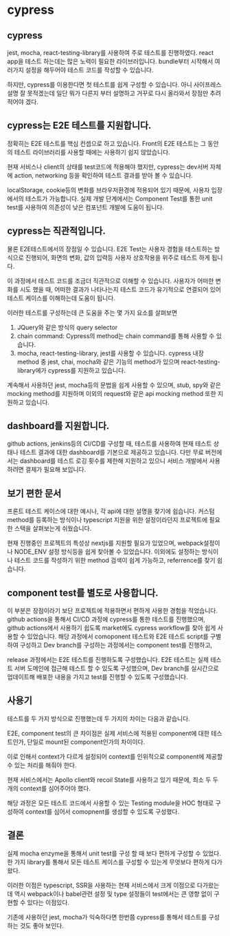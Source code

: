 # cypress

## cypress

jest, mocha, react-testing-library를 사용하여 주로 테스트를 진행하였다.
react app을 테스트 하는데는 많은 노력이 필요한 라이브러입니다. bundle부터 시작해서 여러가지 설정을 해두어야 테스트 코드를 작성할 수 있습니다.

하지만, cypress를 이용한다면 첫 테스트를 쉽게 구성할 수 있습니다.
아니 사이프레스 설명 잘 못적겠는데 일단 뭐가 다른지 부터 설명하고 거꾸로 다시 올라와서 장점만 추려 적어야 겠다.

## cypress는 E2E 테스트를 지원합니다.

정확히는 E2E 테스트를 핵심 컨셉으로 하고 있습니다.
Front의 E2E 테스트는 그 동안의 테스트 라이브러리를 사용할 때에는 사용하기 쉽지 않았습니다.

현재 서비스나 client의 상태를 test코드에 적용해야 했지만, cypress는 dev서버 자체에 action, networking 등을 확인하여 테스트 결과를 받아 볼 수 있습니다.

localStorage, cookie등의 변화를 브라우저환경에 적용되어 있기 때문에, 사용자 입장에서의 테스트가 가능합니다.
실제 개발 단계에서는 Component Test를 통한 unit test를 사용하여 의존성이 낮은 컴포넌트 개발에 도움이 됩니다.

## cypress는 직관적입니다.

물론 E2E테스트에서의 장점일 수 있습니다. E2E Test는 사용자 경험을 테스트하는 방식으로 진행되어, 화면의 변화, 값의 입력등 사용자 상호작용을 위주로 테스트 하게 됩니다.

이 과정에서 테스트 코드를 조금더 직관적으로 이해할 수 있습니다. 사용자가 어떠한 변화를 시도 했을 때, 어떠한 결과가 나타나는지 테스트 코드가 유기적으로 연결되어 있어 테스트 케이스를 이해하는데 도움이 됩니다.

이러한 테스트를 구성하는데 큰 도움을 주는 몇 가지 요소를 살펴보면

1. JQuery와 같은 방식의 query selector
2. chain command: Cypress의 method는 chain command를 통해 사용할 수 있습니다.
3. mocha, react-testing-library, jest를 사용할 수 있습니다. cypress 내장 method 중 jest, chai, mocha와 같은 기능의 method가 있으며 react-testing-library에가 cypress를 지원하고 있습니다.

계속해서 사용하던 jest, mocha등의 문법을 쉽게 사용할 수 있으며, stub, spy와 같은 mocking method를 지원하며 이외의 request와 같은 api mocking method 또한 지원하고 있습니다.

## dashboard를 지원합니다.

github actions, jenkins등의 CI/CD를 구성할 때, 테스트를 사용하여 현재 테스트 상태나 테스트 결과에 대한 dashboard를 기본으로 제공하고 있습니다.
다만 무료 버전에서는 dashboard를 테스트 로깅 횟수를 제한해 지원하고 있으니 서비스 개발에서 사용하려면 결제가 필요해 보입니다.

## 보기 편한 문서

프론트 테스트 케이스에 대한 예시나, 각 api에 대한 설명을 찾기에 쉽습니다.
커스텀 method를 등록하는 방식이나 typescript 지원을 위한 설정이라던지 프로젝트에 필요한 스택을 살펴보는게 쉬웠습니다.

현재 진행중인 프로젝트의 특성상 nextjs를 지원할 필요가 있었으며, webpack설정이나 NODE_ENV 설정 방식등을 쉽게 찾아볼 수 있었습니다.
이외에도 설정하는 방식이나 테스트 코드를 작성하기 위한 method 검색이 쉽게 가능하고, referrence를 찾기 쉽습니다.

## component test를 별도로 사용합니다.

이 부분은 장점이라기 보단 프로젝트에 적용하면서 편하게 사용한 경험을 적었습니다.
github actions을 통해서 CI/CD 과정에 cypress를 통한 테스트를 진행했으며, github actions에서 사용하기 쉽도록 market에도 cypress workflow를 찾아 쉽게 사용할 수 있었습니다.
해당 과정에서 comoponent 테스트와 E2E 테스트 script를 구별하여 구성하고 Dev branch를 구성하는 과정에서는 component test를 진행하고,

release 과정에서는 E2E 테스트를 진행하도록 구성했습니다. E2E 테스트는 실제 테스트 서버 도메인에 접근해 테스트 할 수 있도록 구성했으며, Dev branch를 실시간으로 업데이트해 배포한 내용을 가지고 test를 진행할 수 있도록 구성했습니다.

## 사용기

테스트를 두 가지 방식으로 진행했는데 두 가지의 차이는 다음과 같습니다.

E2E, component test의 큰 차이점은 실제 서비스에 적용된 component에 대한 테스트인가, 단일로 mount된 component인가의 차이이다.

이로 인해서 context가 다르게 설정되어 context를 인위적으로 component에 제공할 수 있는 처리를 해줘야 한다.

현재 서비스에서는 Apollo client와 recoil State를 사용하고 있기 때문에, 최소 두 두개의 context를 심어주어야 했다.

해당 과정은 모든 테스트 코드에서 사용할 수 있는 Testing module을 HOC 형태로 구성하여 context를 심어서 comopnent를 생성할 수 있도록 구성했다.

## 결론

실제 mocha enzyme을 통해서 unit test를 구성 할 때 보다 편하게 구성할 수 있었다.
한 가지 library를 통해서 모든 테스트 케이스를 구성할 수 있는게 무엇보다 편하게 다가 왔다.

이러한 이점은 typescript, SSR을 사용하는 현재 서비스에서 크게 이점으로 다가왔는데 역시 webpack이나 babel관련 설정 및 type 설정들이 test에서는 큰 영향 없이 구현할 수 있다는 이점있다.

기존에 사용하던 jest, mocha가 익숙하다면 한번쯤 cypress를 통해서 테스트를 구성하는 것도 좋아 보인다.
